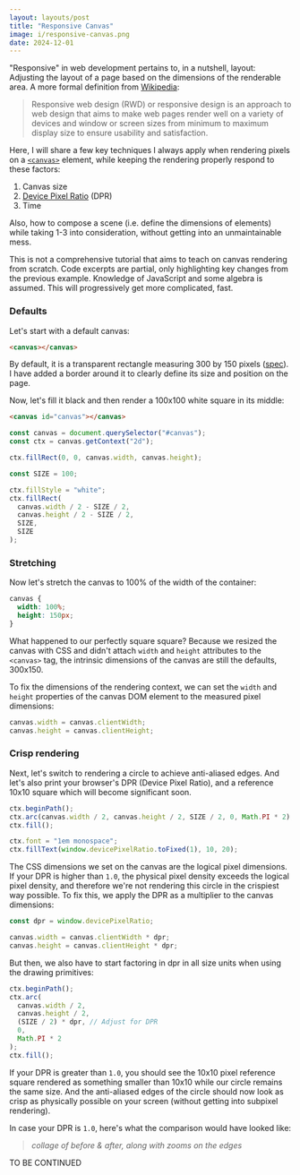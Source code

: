 ```yaml
---
layout: layouts/post
title: "Responsive Canvas"
image: i/responsive-canvas.png
date: 2024-12-01
---
```


<script>
function render(id, {init, draw}) {
  const canvas = document.querySelector(`#${id}`);
  const ctx = canvas.getContext("2d");

  init && init(canvas, ctx);

  function raf(draw) {
    requestAnimationFrame((t) => {
      raf(draw);
      draw(ctx, t);
    });
  }

  draw && raf(draw);
}
</script>

"Responsive" in web development pertains to, in a nutshell, layout: Adjusting the
layout of a page based on the dimensions of the renderable area. A more formal
definition from [Wikipedia][1]:

> Responsive web design (RWD) or responsive design is an approach to web design
> that aims to make web pages render well on a variety of devices and window or
> screen sizes from minimum to maximum display size to ensure usability and
> satisfaction.

Here, I will share a few key techniques I always apply when rendering pixels on
a [`<canvas>`][2] element, while keeping the rendering properly respond to these
factors:

1. Canvas size
2. [Device Pixel Ratio][3] (DPR)
3. Time

Also, how to compose a scene (i.e. define the dimensions of elements) while
taking 1-3 into consideration, without getting into an unmaintainable mess.

This is not a comprehensive tutorial that aims to teach on canvas rendering from
scratch. Code excerpts are partial, only highlighting key changes from the
previous example. Knowledge of JavaScript and some algebra is assumed. This
will progressively get more complicated, fast.

[1]: https://en.wikipedia.org/wiki/Responsive_web_design
[2]: https://developer.mozilla.org/en-US/docs/Web/API/Canvas_API
[3]: https://developer.mozilla.org/en-US/docs/Web/API/Window/devicePixelRatio

### Defaults

Let's start with a default canvas:

```html
<canvas></canvas>
```

<p class="canvas-container">
  <canvas id="canvas-default" class="bordered"></canvas>
</p>

By default, it is a transparent rectangle measuring 300 by 150 pixels
([spec][4]). I have added a border around it to clearly define its size and
position on the page.

[4]: https://html.spec.whatwg.org/multipage/canvas.html#the-canvas-element:~:text=The%20width%20attribute%20defaults%20to%20300%2C%20and%20the%20height%20attribute%20defaults%20to%20150.

Now, let's fill it black and then render a 100x100 white square in its middle:

```html
<canvas id="canvas"></canvas>
```

```js
const canvas = document.querySelector("#canvas");
const ctx = canvas.getContext("2d");

ctx.fillRect(0, 0, canvas.width, canvas.height);

const SIZE = 100;

ctx.fillStyle = "white";
ctx.fillRect(
  canvas.width / 2 - SIZE / 2,
  canvas.height / 2 - SIZE / 2,
  SIZE,
  SIZE
);
```

<p class="canvas-container">
  <canvas id="canvas-with-square"></canvas>
</p>

<script>
render('canvas-with-square', {
  init(canvas, ctx) {
    ctx.fillRect(0, 0, canvas.width, canvas.height);

    const SIZE = 100;

    ctx.fillStyle = 'white';
    ctx.fillRect(
      canvas.width / 2 - SIZE / 2,
      canvas.height / 2 - SIZE / 2,
      SIZE,
      SIZE
    );
  },
});
</script>

### Stretching

Now let's stretch the canvas to 100% of the width of the container:

```css
canvas {
  width: 100%;
  height: 150px;
}
```

<p class="canvas-container">
  <canvas id="canvas-with-square-fit" class="fit"></canvas>
</p>

<script>
render('canvas-with-square-fit', {
  init(canvas, ctx) {
    ctx.fillRect(0, 0, canvas.width, canvas.height);

    const SIZE = 100;

    ctx.fillStyle = 'white';
    ctx.fillRect(
      canvas.width / 2 - SIZE / 2,
      canvas.height / 2 - SIZE / 2,
      SIZE,
      SIZE
    );
  },
});
</script>

What happened to our perfectly square square? Because we resized the canvas with
CSS and didn't attach `width` and `height` attributes to the `<canvas>` tag, the
intrinsic dimensions of the canvas are still the defaults, 300x150.

To fix the dimensions of the rendering context, we can set the `width` and
`height` properties of the canvas DOM element to the measured pixel dimensions:

```js
canvas.width = canvas.clientWidth;
canvas.height = canvas.clientHeight;
```

<p class="canvas-container">
  <canvas id="canvas-with-square-fit-fix" class="fit"></canvas>
</p>

<script>
render('canvas-with-square-fit-fix', {
  init(canvas, ctx) {
    canvas.width = canvas.clientWidth;
    canvas.height = canvas.clientHeight;

    ctx.fillRect(0, 0, canvas.width, canvas.height);

    const SIZE = 100;

    ctx.fillStyle = 'white';
    ctx.fillRect(
      canvas.width / 2 - SIZE / 2,
      canvas.height / 2 - SIZE / 2,
      SIZE,
      SIZE
    );
  },
});
</script>

### Crisp rendering

Next, let's switch to rendering a circle to achieve anti-aliased edges. And let's
also print your browser's DPR (Device Pixel Ratio), and a reference 10x10 square
which will become significant soon.

```js
ctx.beginPath();
ctx.arc(canvas.width / 2, canvas.height / 2, SIZE / 2, 0, Math.PI * 2);
ctx.fill();

ctx.font = "1em monospace";
ctx.fillText(window.devicePixelRatio.toFixed(1), 10, 20);
```

<p class="canvas-container">
  <canvas id="canvas-with-circle" class="fit"></canvas>
</p>

<script>
render('canvas-with-circle', {
  init(canvas, ctx) {
    canvas.width = canvas.clientWidth;
    canvas.height = canvas.clientHeight;

    ctx.fillRect(0, 0, canvas.width, canvas.height);

    const SIZE = 100;

    ctx.fillStyle = 'white';
    ctx.beginPath();
    ctx.arc(canvas.width / 2, canvas.height / 2, SIZE / 2, 0, Math.PI * 2);
    ctx.fill();

    // Display DPR
    ctx.font = '1em monospace';
    ctx.fillText(window.devicePixelRatio.toFixed(1), 10, 20);

    // 10x10 pixel reference square
    ctx.fillRect(10, 30, 10, 10);
  },
});
</script>

The CSS dimensions we set on the canvas are the logical pixel dimensions.
If your DPR is higher than `1.0`, the physical pixel density exceeds the
logical pixel density, and therefore we're not rendering this circle in the
crispiest way possible. To fix this, we apply the DPR as a multiplier to the
canvas dimensions:

```js
const dpr = window.devicePixelRatio;

canvas.width = canvas.clientWidth * dpr;
canvas.height = canvas.clientHeight * dpr;
```

But then, we also have to start factoring in dpr in all size units when using
the drawing primitives:

```js
ctx.beginPath();
ctx.arc(
  canvas.width / 2,
  canvas.height / 2,
  (SIZE / 2) * dpr, // Adjust for DPR
  0,
  Math.PI * 2
);
ctx.fill();
```

<p class="canvas-container">
  <canvas id="canvas-with-circle-dpr" class="fit"></canvas>
</p>

<script>
render('canvas-with-circle-dpr', {
  init(canvas, ctx) {
    const dpr = window.devicePixelRatio;

    canvas.width = canvas.clientWidth * dpr;
    canvas.height = canvas.clientHeight * dpr;

    ctx.fillRect(0, 0, canvas.width, canvas.height);

    const SIZE = 100;

    ctx.fillStyle = 'white';
    ctx.beginPath();
    ctx.arc(
      canvas.width / 2,
      canvas.height / 2,
      SIZE / 2 * dpr, // Adjust for DPR
      0,
      Math.PI * 2
    );
    ctx.fill();

    // Display DPR
    ctx.font = '1em monospace';
    ctx.fillText(window.devicePixelRatio.toFixed(1), 10, 20);

    // 10x10 pixel reference square
    ctx.fillRect(10, 30, 10, 10);
  },
});
</script>

If your DPR is greater than `1.0`, you should see the 10x10 pixel reference
square rendered as something smaller than 10x10 while our circle remains the
same size. And the anti-aliased edges of the circle should now look as crisp as
physically possible on your screen (without getting into subpixel rendering).

In case your DPR is `1.0`, here's what the comparison would have looked like:

> _collage of before & after, along with zooms on the edges_

TO BE CONTINUED
